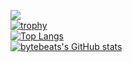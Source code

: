 ![](https://komarev.com/ghpvc/?username=bytebeats&color=blueviolet&style=flat)
<br>
[![trophy](https://github-profile-trophy.vercel.app/?username=bytebeats&theme=tokyonight)](https://github.com/ryo-ma/github-profile-trophy)
<br>
[![Top Langs](https://github-readme-stats.vercel.app/api/top-langs/?username=bytebeats&layout=compact&theme=radical&langs_count=8)](https://github.com/anuraghazra/github-readme-stats)
<br>
[![bytebeats's GitHub stats](https://github-readme-stats.vercel.app/api?username=bytebeats&show_icons=ture&theme=radical&show_owner=true)](https://github.com/anuraghazra/github-readme-stats)

[comment]: <> ([![Readme Card]&#40;https://github-readme-stats.vercel.app/api/pin/?username=bytebeats&show_owner=true&repo=bytebeats&#41;]&#40;https://github.com/anuraghazra/github-readme-stats&#41;)

[comment]: <> (<a href="https://github.com/anuraghazra/github-readme-stats">)

[comment]: <> (<img align="center" src="https://github-readme-stats.vercel.app/api/pin/?username=bytebeats&repo=bytebeats" />)

[comment]: <> (</a>)

[comment]: <> (<a href="https://github.com/anuraghazra/convoychat">)

[comment]: <> (<img align="center" src="https://github-readme-stats.vercel.app/api/pin/?username=bytebeats&repo=bytebeats" />)

[comment]: <> (</a>)

